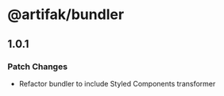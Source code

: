 # @artifak/bundler

## 1.0.1

### Patch Changes

- Refactor bundler to include Styled Components transformer
